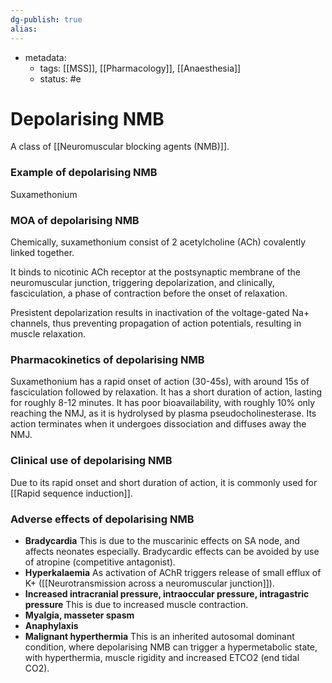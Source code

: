 ```yaml
---
dg-publish: true
alias:
---
```

- metadata:
	- tags: [[MSS]], [[Pharmacology]], [[Anaesthesia]]
	- status: #e 
# Depolarising NMB
A class of [[Neuromuscular blocking agents (NMB)]].

### Example of depolarising NMB
Suxamethonium
### MOA of depolarising NMB
Chemically, suxamethonium consist of 2 acetylcholine (ACh) covalently linked together.

It binds to nicotinic ACh receptor at the postsynaptic membrane of the neuromuscular junction, triggering depolarization, and clinically, fasciculation, a phase of contraction before the onset of relaxation.

Presistent depolarization results in inactivation of the voltage-gated Na+ channels, thus preventing propagation of action potentials, resulting in muscle relaxation.
### Pharmacokinetics of depolarising NMB
Suxamethonium has a rapid onset of action (30-45s), with around 15s of fasciculation followed by relaxation.
It has a short duration of action, lasting for roughly 8-12 minutes.
It has poor bioavailability, with roughly 10% only reaching the NMJ, as it is hydrolysed by plasma pseudocholinesterase.
Its action terminates when it undergoes dissociation and diffuses away the NMJ.
### Clinical use of depolarising NMB
Due to its rapid onset and short duration of action, it is commonly used for [[Rapid sequence induction]].
### Adverse effects of depolarising NMB
- **Bradycardia**
	This is due to the muscarinic effects on SA node, and affects neonates especially.
	Bradycardic effects can be avoided by use of atropine (competitive antagonist).
- **Hyperkalaemia**
	As activation of AChR triggers release of small efflux of K+ ([[Neurotransmission across a neuromuscular junction]]).
- **Increased intracranial pressure, intraoccular pressure, intragastric pressure**
	This is due to increased muscle contraction.
- **Myalgia, masseter spasm**
- **Anaphylaxis**
- **Malignant hyperthermia**
	This is an inherited autosomal dominant condition, where depolarising NMB can trigger a hypermetabolic state, with hyperthermia, muscle rigidity and increased ETCO2 (end tidal CO2).